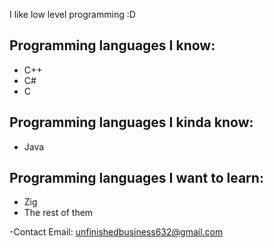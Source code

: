 I like low level programming :D

## Programming languages I know:
- C++
- C# 
- C

## Programming languages I kinda know:
- Java

## Programming languages I want to learn:
- Zig
- The rest of them

-Contact Email: unfinishedbusiness632@gmail.com
